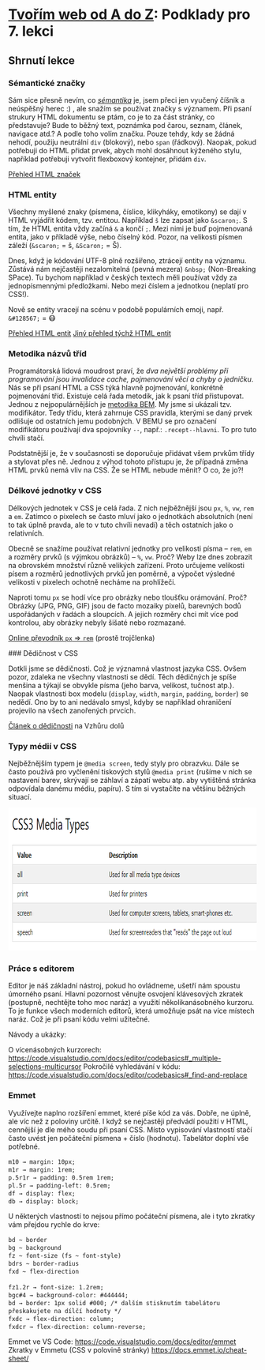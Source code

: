 # [Tvořím web od A do Z](https://github.com/czechitas/tvorim-web-a-z): Podklady pro 7. lekci

## Shrnutí lekce

### Sémantické značky

Sám sice přesně nevím, co _[sémantika](https://cs.wikipedia.org/wiki/S%C3%A9mantika)_ je, jsem přeci jen vyučený číšník a neúspěšný herec :) , ale snažím se používat značky s významem. Při psaní strukury HTML dokumentu se ptám, co je to za část stránky, co představuje? Bude to běžný text, poznámka pod čarou, seznam, článek, navigace atd.? A podle toho volím značku. Pouze tehdy, kdy se žádná nehodí, použiju neutrální `div` (blokový), nebo `span` (řádkový). Naopak, pokud potřebuji do HTML přidat prvek, abych mohl dosáhnout kýženého stylu, například potřebuji vytvořit flexboxový kontejner, přidám `div`.

[Přehled HTML značek](https://websitesetup.org/html5-periodical-table/)

### HTML entity

Všechny myšlené znaky (písmena, číslice, klikyháky, emotikony) se dají v HTML vyjádřit kódem, tzv. entitou. Například `š` lze zapsat jako `&scaron;`. S tím, že HTML entita vždy začíná `&` a končí `;`. Mezi nimi je buď pojmenovaná entita, jako v příkladě výše, nebo číselný kód. Pozor, na velikosti písmen záleží (`&scaron;` = š, `&Scaron;` = Š).

Dnes, když je kódování UTF-8 plně rozšířeno, ztrácejí entity na významu. Zůstává nám nejčastěji nezalomitelná (pevná mezera) `&nbsp;` (Non-Breaking SPace). Tu bychom například v českých textech měli používat vždy za jednopísmennými předložkami. Nebo mezi číslem a jednotkou (neplatí pro CSS!).

Nově se entity vracejí na scénu v podobě populárních emoji, např. `&#128567;` = 😷

[Přehled HTML entit](https://www.w3schools.com/html/html_entities.asp)
[Jiný přehled týchž HTML entit](https://www.toptal.com/designers/htmlarrows/symbols/)

### Metodika názvů tříd

Programátorská lidová moudrost praví, že _dva největší problémy při programování jsou invalidace cache, pojmenování věcí a chyby o jedničku_.  Nás se při psaní HTML a CSS týká hlavně pojmenování, konkrétně pojmenování tříd. Existuje celá řada metodik, jak k psaní tříd přistupovat. Jednou z nejpopulárnějších je [metodika BEM](https://www.vzhurudolu.cz/prirucka/bem). My jsme si ukázali tzv. modifikátor. Tedy třídu, která zahrnuje CSS pravidla, kterými se daný prvek odlišuje od ostatních jemu podobných. V BEMU se pro označení modifikátoru používají dva spojovníky `--`, např.: `.recept--hlavni`. To pro tuto chvíli stačí.

Podstatnější je, že v současnosti se doporučuje přidávat všem prvkům třídy a stylovat přes ně. Jednou z výhod tohoto přístupu je, že případná změna HTML prvků nemá vliv na CSS. Že se HTML nebude měnit? O co, že jo?!

### Délkové jednotky v CSS

Délkových jednotek v CSS je celá řada. Z nich nejběžnější jsou `px`, `%`, `vw`, `rem` a `em`. Zatímco o pixelech se často mluví jako o jednotkách absolutních (není to tak úplně pravda, ale to v tuto chvíli nevadí) a těch ostatních jako o relativních.

Obecně se snažíme používat relativní jednotky pro velikosti písma – `rem`, `em` a rozměry prvků (s výjmkou obrázků) – `%`, `vw`. Proč? Weby lze dnes zobrazit na obrovském množství různě velikých zařízení. Proto určujeme velikosti písem a rozměrů jednotlivých prvků jen poměrně, a výpočet výsledné velikosti v pixelech ochotně necháme na prohlížeči.

Naproti tomu `px` se hodí více pro obrázky nebo tloušťku orámování. Proč? Obrázky (JPG, PNG, GIF) jsou de facto mozaiky pixelů, barevných bodů uspořádaných v řadách a sloupcích. A jejich rozměry chci mít více pod kontrolou, aby obrázky nebyly šišaté nebo rozmazané.

[Online převodník `px` => `rem`](https://www.ninjaunits.com/converters/pixels/pixels-rem/) (prostě trojčlenka)

### Dědičnost v CSS

Dotkli jsme se dědičnosti. Což je významná vlastnost jazyka CSS. Ovšem pozor, zdaleka ne všechny vlastnosti se dědí. Těch dědičných je spíše menšina a týkají se obvykle písma (jeho barva, velikost, tučnost atp.). Naopak vlastnosti box modelu (`display`, `width`, `margin`, `padding`, `border`) se nedědí. Ono by to ani nedávalo smysl, kdyby se například ohraničení projevilo na všech zanořených prvcích.

[Článek o dědičnosti](https://www.vzhurudolu.cz/prirucka/css-dedicnost) na Vzhůru dolů

### Typy médií v CSS

Nejběžnějším typem je `@media screen`, tedy styly pro obrazvku. Dále se často používá pro vyčlenění tiskových stylů `@media print` (rušíme v nich se nastavení barev, skrývají se záhlaví a zápatí webu atp. aby vytištěná stránka odpovídala danému médiu, papíru). S tím si vystačíte na většinu běžných situací.

<img src="img/media-types.png" width="829" height="289">

### Práce s editorem

Editor je náš základní nástroj, pokud ho ovládneme, ušetří nám spoustu úmorného psaní. Hlavní pozornost věnujte osvojení klávesových zkratek (postupně, nechtějte toho moc naráz) a využití několikanásobného kurzoru. To je funkce všech moderních editorů, která umožňuje psát na více místech naráz. Což je při psaní kódu velmi užitečné.

Návody a ukázky:

O vícenásobných kurzorech: https://code.visualstudio.com/docs/editor/codebasics#_multiple-selections-multicursor
Pokročilé vyhledávání v kódu: https://code.visualstudio.com/docs/editor/codebasics#_find-and-replace

### Emmet

Využívejte naplno rozšíření emmet, které píše kód za vás. Dobře, ne úplně, ale víc než z poloviny určitě. I když se nejčastěji předvádí použití v HTML, cennější je dle mého soudu při psaní CSS. Místo vypisování vlastností stačí často uvést jen počáteční písmena + číslo (hodnotu). Tabelátor doplní vše potřebné.

```
m10 → margin: 10px;
m1r → margin: 1rem;
p.5r1r → padding: 0.5rem 1rem;
pl.5r → padding-left: 0.5rem;
df → display: flex;
db → display: block;
```

U některých vlastností to nejsou přímo počáteční písmena, ale i tyto zkratky vám přejdou rychle do krve:

```
bd ~ border
bg ~ background
fz ~ font-size (fs ~ font-style)
bdrs ~ border-radius
fxd ~ flex-direction

fz1.2r → font-size: 1.2rem;
bgc#4 → background-color: #444444;
bd → border: 1px solid #000; /* dalším stisknutím tabelátoru přeskakujete na dílčí hodnoty */
fxdc → flex-direction: column;
fxdcr → flex-direction: column-reverse;
```

Emmet ve VS Code: https://code.visualstudio.com/docs/editor/emmet
Zkratky v Emmetu (CSS v polovině stránky) https://docs.emmet.io/cheat-sheet/